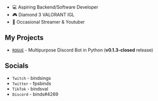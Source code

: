 - 💻 Aspiring Backend/Software Developer
- 🎮 Diamond 3 VALORANT IGL
- 🎥 Occasional Streamer & Youtuber

## My Projects
- [```ROGUE```](https://github.com/akabinds/ROGUE) - Multipurpose Discord Bot in Python (**v0.1.3-closed** release) 

## Socials
- ```Twitch``` - bindsings
- ```Twitter``` - fpsbinds
- ```TikTok``` - bindsval
- ```Discord``` - binds#4269
